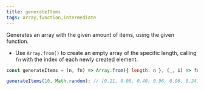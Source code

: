 ```yaml
---
title: generateItems
tags: array,function,intermediate
---
```


Generates an array with the given amount of items, using the given function.

- Use  `Array.from()`  to create an empty array of the specific length, calling `fn` with the index of each newly created element.

```js
const generateItems = (n, fn) => Array.from({ length: n }, (_, i) => fn(i));
```

```js
generateItems(10, Math.random); // [0.21, 0.08, 0.40, 0.96, 0.96, 0.24, 0.19, 0.96, 0.42, 0.70]
```
